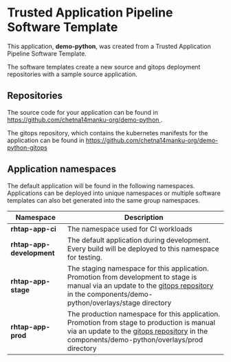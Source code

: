 # Trusted Application Pipeline Software Template

This application, **demo-python**, was created from a Trusted Application Pipeline Software Template.

The software templates create a new source and gitops deployment repositories with a sample source application. 

## Repositories

The source code for your application can be found in [https://github.com/chetna14manku-org/demo-python ](https://github.com/chetna14manku-org/demo-python ).
 
The gitops repository, which contains the kubernetes manifests for the application can be found in 
[https://github.com/chetna14manku-org/demo-python-gitops ](https://github.com/chetna14manku-org/demo-python-gitops ) 

## Application namespaces 

The default application will be found in the following namespaces. Applications can be deployed into unique namespaces or multiple software templates can also bet generated into the same group namespaces.  

|  Namespace   |  Description   |  
| -------- | -------- |
| **rhtap-app-ci** | The namespace used for CI workloads |
| **rhtap-app-development** | The default application during development. Every build will be deployed to this namespace for testing. |
| **rhtap-app-stage** | The staging namespace for this application. Promotion from development to stage is manual via an update to the [gitops repository](https://github.com/chetna14manku-org/demo-python-gitops ) in the components/demo-python/overlays/stage directory |
| **rhtap-app-prod** | The production namespace for this application. Promotion from stage to production is manual via an update to the [gitops repository](https://github.com/chetna14manku-org/demo-python-gitops ) in the components/demo-python/overlays/prod directory |